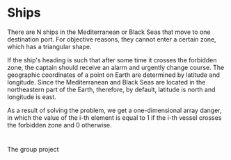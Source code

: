 # Ships
There are N ships in the Mediterranean or Black Seas that move to one destination port. For objective reasons, they cannot enter a certain zone, which has a triangular shape.

If the ship's heading is such that after some time it crosses the forbidden zone, the captain should receive an alarm and urgently change course.
The geographic coordinates of a point on Earth are determined by latitude and longitude. Since the Mediterranean and Black Seas are located in the northeastern part of the Earth, therefore, by default, latitude is north and longitude is east.

As a result of solving the problem, we get a one-dimensional array danger, in which the value of the i-th element is equal to 1 if the i-th vessel crosses the forbidden zone and 0 otherwise.
#
The group project
